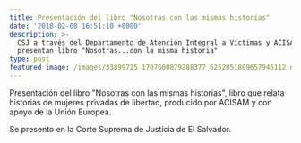 ```yaml
---
title: Presentación del libro "Nosotras con las mismas historias"
date: '2018-02-08 16:51:10 +0000'
description: >-
  CSJ a través del Departamento de Atención Integral a Víctimas y ACISAM
  presentan libro "Nosotras...con la misma historia"
type: post
featured_image: /images/33899725_1707600879288377_6252051809657946112_n.jpg
---
```

Presentación del libro "Nosotras con las mismas historias", libro que relata historias de mujeres privadas de libertad, producido por ACISAM y con apoyo de la Unión Europea.

Se presento en la Corte Suprema de Justicia de El Salvador.
